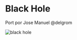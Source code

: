 # Black Hole

Port por Jose Manuel @delgrom

![black hole](https://user-images.githubusercontent.com/31018768/73795227-6b64c500-47aa-11ea-8487-404d8ef4ec9d.jpg)

